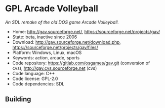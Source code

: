 # GPL Arcade Volleyball

_An SDL remake of the old DOS game Arcade Volleyball._

- Home: http://gav.sourceforge.net/, https://sourceforge.net/projects/gav/
- State: beta, inactive since 2006
- Download: http://gav.sourceforge.net/download.php, https://sourceforge.net/projects/gav/files/
- Platform: Windows, Linux, macOS
- Keywords: action, arcade, sports
- Code repository: https://gitlab.com/osgames/gav.git (conversion of cvs), http://gav.cvs.sourceforge.net (cvs)
- Code language: C++
- Code license: GPL-2.0
- Code dependencies: SDL

## Building
